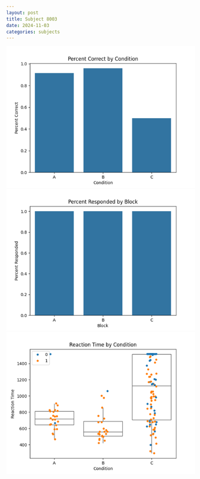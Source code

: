```yaml
---
layout: post
title: Subject 8003
date: 2024-11-03
categories: subjects
---
```


![](data/8003/run-9/8003_ATS_percent_correct.png)
![](data/8003/run-9/8003_ATS_percent_responded.png)
![](data/8003/run-9/8003_ATS_rt.png)
